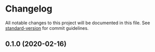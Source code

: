 # Changelog

All notable changes to this project will be documented in this file. See [standard-version](https://github.com/conventional-changelog/standard-version) for commit guidelines.


## 0.1.0 (2020-02-16)

